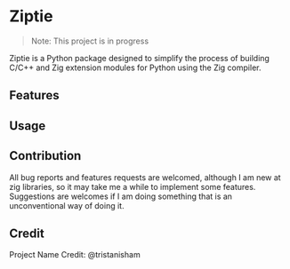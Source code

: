 # Ziptie

> Note: This project is in progress

Ziptie is a Python package designed to simplify the process of building C/C++ and Zig extension modules for Python using the Zig compiler. 

## Features

## Usage

## Contribution
All bug reports and features requests are welcomed, although I am new at zig libraries, so it may take me a while to implement some features. Suggestions are welcomes if I am doing something that is an unconventional way of doing it.

## Credit
Project Name Credit: @tristanisham
